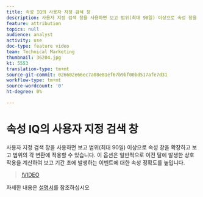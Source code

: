 ```yaml
---
title: 속성 IQ의 사용자 지정 검색 창
description: 사용자 지정 검색 창을 사용하면 보고 범위(최대 90일) 이상으로 속성 창을 확장하고 보고 범위의 각 변환에 적용할 수 있습니다. 이 옵션은 일반적으로 이전 달에 발생한 상호 작용을 계산하여 보고 기간 초에 발생하는 이벤트에 대한 속성 정확도를 높입니다.
feature: attribution
topics: null
audience: analyst
activity: use
doc-type: feature video
team: Technical Marketing
thumbnail: 36204.jpg
kt: 5553
translation-type: tm+mt
source-git-commit: 026602e66ec7a08e81ef67b9bf00bd517afe7d31
workflow-type: tm+mt
source-wordcount: '0'
ht-degree: 0%

---
```



# 속성 IQ의 사용자 지정 검색 창

사용자 지정 검색 창을 사용하면 보고 범위(최대 90일) 이상으로 속성 창을 확장하고 보고 범위의 각 변환에 적용할 수 있습니다. 이 옵션은 일반적으로 이전 달에 발생한 상호 작용을 계산하여 보고 기간 초에 발생하는 이벤트에 대한 속성 정확도를 높입니다.

>[!VIDEO](https://video.tv.adobe.com/v/36204/?quality=12&learn=on)

자세한 내용은 [설명서](https://docs.adobe.com/content/help/en/analytics/analyze/analysis-workspace/attribution/models.html#lookback-windows)를 참조하십시오

